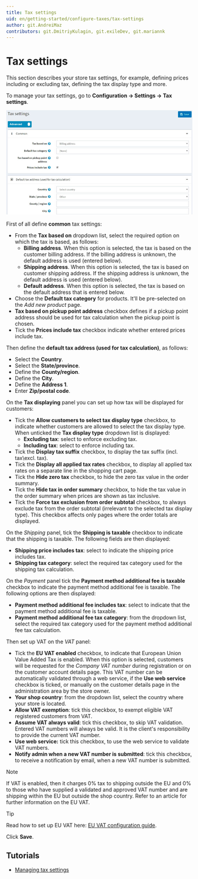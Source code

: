 ```yaml
---
title: Tax settings
uid: en/getting-started/configure-taxes/tax-settings
author: git.AndreiMaz
contributors: git.DmitriyKulagin, git.exileDev, git.mariannk
---
```


# Tax settings

This section describes your store tax settings, for example, defining prices including or excluding tax, defining the tax display type and more.

To manage your tax settings, go to **Configuration → Settings → Tax settings**.

![Tax settings](_static/tax-settings/tax-settings.jpg)

First of all define **common** tax settings:
* From the **Tax based on** dropdown list, select the required option on which the tax is based, as follows:
  * **Billing address**. When this option is selected, the tax is based on the customer billing address. If the billing address is unknown, the default address is used (entered below).
  * **Shipping address**. When this option is selected, the tax is based on customer shipping address. If the shipping address is unknown, the default address is used (entered below).
  * **Default address**. When this option is selected, the tax is based on the default address that is entered below.
* Choose the **Default tax category** for products. It'll be pre-selected on the *Add new product* page.
* **Tax based on pickup point address** checkbox defines if a pickup point address should be used for tax calculation when the pickup point is chosen.
* Tick the **Prices include tax** checkbox indicate whether entered prices include tax.

Then define the **default tax address (used for tax calculation)**, as follows:
* Select the **Country**.
* Select the **State/province**.
* Define the **County/region**.
* Define the **City**.
* Define the **Address 1**.
* Enter **Zip/postal code**.

On the **Tax displaying** panel you can set up how tax will be displayed for customers:
* Tick the **Allow customers to select tax display type** checkbox, to indicate whether customers are allowed to select the tax display type. When unticked the **Tax display type** dropdown list is displayed:
  * **Excluding tax**: select to enforce excluding tax.
  * **Including tax**: select to enforce including tax.
* Tick the **Display tax suffix** checkbox, to display the tax suffix (incl. tax\excl. tax).
* Tick the **Display all applied tax rates** checkbox, to display all applied tax rates on a separate line in the shopping cart page.
* Tick the **Hide zero tax** checkbox, to hide the zero tax value in the order summary.
* Tick the **Hide tax in order summary** checkbox, to hide the tax value in the order summary when prices are shown as tax inclusive.
* Tick the **Force tax exclusion from order subtotal** checkbox, to always exclude tax from the order subtotal (irrelevant to the selected tax display type). This checkbox affects only pages where the order totals are displayed.

On the *Shipping* panel, tick the **Shipping is taxable** checkbox to indicate that the shipping is taxable. The following fields are then displayed:
* **Shipping price includes tax**: select to indicate the shipping price includes tax.
* **Shipping tax category**: select the required tax category used for the shipping tax calculation.

On the *Payment* panel tick the **Payment method additional fee is taxable** checkbox to indicate the payment method additional fee is taxable. The following options are then displayed:
* **Payment method additional fee includes tax**: select to indicate that the payment method additional fee is taxable.
* **Payment method additional fee tax category**: from the dropdown list, select the required tax category used for the payment method additional fee tax calculation.

Then set up VAT on the *VAT* panel:
* Tick the **EU VAT enabled** checkbox, to indicate that European Union Value Added Tax is enabled. When this option is selected, customers will be requested for the *Company VAT number* during registration or on the customer account details page. This VAT number can be automatically validated through a web service, if the **Use web service** checkbox is ticked, or manually on the customer details page in the administration area by the store owner.
* **Your shop country**: from the dropdown list, select the country where your store is located.
* **Allow VAT exemption**: tick this checkbox, to exempt eligible VAT registered customers from VAT.
* **Assume VAT always valid**: tick this checkbox, to skip VAT validation. Entered VAT numbers will always be valid. It is the client's responsibility to provide the current VAT number.
* **Use web service:** tick this checkbox, to use the web service to validate VAT numbers.
* **Notify admin when a new VAT number is submitted**: tick this checkbox, to receive a notification by email, when a new VAT number is submitted.

> [!NOTE]
> 
> If VAT is enabled, then it charges 0% tax to shipping outside the EU and 0% to those who have supplied a validated and approved VAT number and are shipping within the EU but outside the shop country. Refer to an article for further information on the EU VAT.

> [!TIP]
>
> Read how to set up EU VAT here: [EU VAT configuration guide](xref:en/getting-started/configure-taxes/index#eu-vat-configuration-guide).

Click **Save**.

## Tutorials

* [Managing tax settings](https://www.youtube.com/watch?v=8iF5nQvIoLs&feature=youtu.be)
